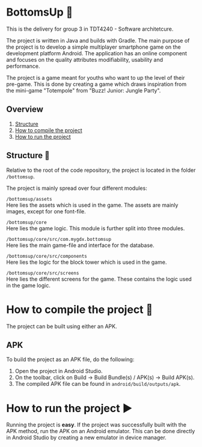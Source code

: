 # BottomsUp :beer:

This is the delivery for group 3 in TDT4240 - Software architetcure. 

The project is written in Java and builds with Gradle. 
The main purpose of the project is to develop a simple multiplayer smartphone game on the development platform Android. The application has an online component and focuses on the quality attributes modifiability, usability and performance. 

The project is a game meant for youths who want to up the level of their pre-game. This is done by creating a game which draws inspiration from the mini-game "Totempole" from "Buzz! Junior: Jungle Party". 

## Overview

1. [Structure](#structure-file_folder)
2. [How to compile the project](#how-to-compile-the-project-hammer)
3. [How to run the project](#how-to-run-the-project-arrow_forward) 
 
<!-- Include readme-file to explain structure and how to compile/run project. -->

## Structure :file_folder:

Relative to the root of the code repository, the project is located in the folder `/bottomsup`.

The project is mainly spread over four different modules:

`/bottomsup/assets`  
Here lies the assets which is used in the game. The assets are mainly images, except for one font-file.

`/bottomsup/core`  
Here lies the game logic. This module is further split into three modules.

`/bottomsup/core/src/com.mygdx.bottomsup`  
Here lies the main game-file and interface for the database. 

`/bottomsup/core/src/components`  
Here lies the logic for the block tower which is used in the game.

`/bottomsup/core/src/screens`  
Here lies the different screens for the game. These contains the logic used in the game logic. 


# How to compile the project :hammer:
The project can be built using either an APK.

## APK
To build the project as an APK file, do the following:
1. Open the project in Android Studio.
2. On the toolbar, click on Build -> Build Bundle(s) / APK(s) -> Build APK(s).
3. The compiled APK file can be found in `android/build/outputs/apk`.

# How to run the project :arrow_forward:
Running the project is **easy**. If the project was successfully built with the APK method, run the APK on an Android emulator. This can be done directly in Android Studio by creating a new emulator in device manager.
